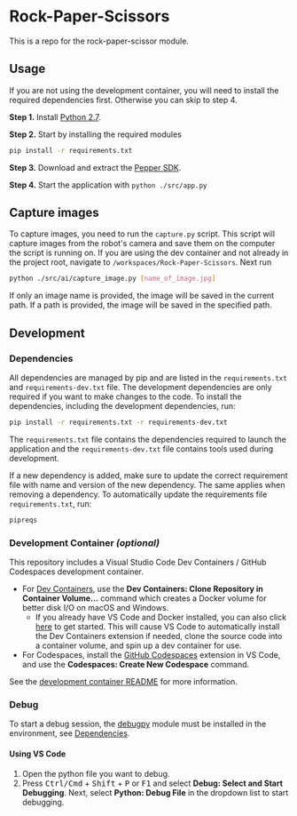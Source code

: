 # Rock-Paper-Scissors

This is a repo for the rock-paper-scissor module.

## Usage

If you are not using the development container, you will need to install the required dependencies first. Otherwise you can skip to step 4.

**Step 1.** Install [Python 2.7](https://www.python.org/download/releases/2.7/).

**Step 2.** Start by installing the required modules

```bash
pip install -r requirements.txt
```

**Step 3.** Download and extract the [Pepper SDK](PepperSDK.md).

**Step 4.** Start the application with `python ./src/app.py`

## Capture images

To capture images, you need to run the `capture.py` script. This script will capture images from the robot's camera and save them on the computer the script is running on. If you are using the dev container and not already in the project root, navigate to `/workspaces/Rock-Paper-Scissors`. Next run

```bash
python ./src/ai/capture_image.py [name_of_image.jpg]
```

If only an image name is provided, the image will be saved in the current path. If a path is provided, the image will be saved in the specified path.

## Development

### Dependencies

All dependencies are managed by pip and are listed in the `requirements.txt` and `requirements-dev.txt` file. The development dependencies are only required if you want to make changes to the code. To install the dependencies, including the development dependencies, run:

```bash
pip install -r requirements.txt -r requirements-dev.txt
```

The `requirements.txt` file contains the dependencies required to launch the application and the `requirements-dev.txt` file contains tools used during development.

If a new dependency is added, make sure to update the correct requirement file with name and version of the new dependency. The same applies when removing a dependency. To automatically update the requirements file `requirements.txt`, run:

```bash
pipreqs
```

### Development Container _(optional)_

This repository includes a Visual Studio Code Dev Containers / GitHub Codespaces development container.

- For [Dev Containers](https://aka.ms/vscode-remote/download/containers), use the **Dev Containers: Clone Repository in Container Volume...** command which creates a Docker volume for better disk I/O on macOS and Windows.
  - If you already have VS Code and Docker installed, you can also click [here](vscode://ms-vscode-remote.remote-containers/cloneInVolume?url=https://github.com/D7017E/Rock-Paper-Scissors) to get started. This will cause VS Code to automatically install the Dev Containers extension if needed, clone the source code into a container volume, and spin up a dev container for use.
- For Codespaces, install the [GitHub Codespaces](https://marketplace.visualstudio.com/items?itemName=GitHub.codespaces) extension in VS Code, and use the **Codespaces: Create New Codespace** command.

See the [development container README](.devcontainer/README.md) for more information.

### Debug

To start a debug session, the [debugpy](https://pypi.org/project/debugpy/) module must be installed in the environment, see [Dependencies](#dependencies).

#### Using VS Code

1. Open the python file you want to debug.
2. Press <kbd>Ctrl/Cmd</kbd> + <kbd>Shift</kbd> + <kbd>P</kbd> or <kbd>F1</kbd> and select **Debug: Select and Start Debugging**. Next, select **Python: Debug File** in the dropdown list to start debugging.
